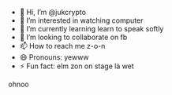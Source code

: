 - 👋 Hi, I’m @jukcrypto
- 👀 I’m interested in watching computer
- 🌱 I’m currently learning learn to speak softly
- 💞️ I’m looking to collaborate on fb
- 📫 How to reach me z-o-n
- 😄 Pronouns: yewww
- ⚡ Fun fact: elm zon on stage là wet 

<!---
jukcrypto/jukcrypto is a ✨ special ✨ repository because its `README.md` (this file) appears on your GitHub profile.
You can click the Preview link to take a look at your changes.
--->
ohnoo
